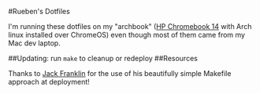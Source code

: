 #Rueben's Dotfiles

I'm running these dotfiles on my "archbook" ([HP Chromebook 14](https://www.google.com/intl/en-US/chrome/devices/hp-14-chromebook.html#hp-cb-14) with Arch linux installed over ChromeOS) even though most of them came from my Mac dev laptop. 

##Updating:
run `make` to cleanup or redeploy 
##Resources

Thanks to [Jack Franklin](https://github.com/jackfranklin/dotfiles) for the use of his beautifully simple Makefile approach at deployment!


